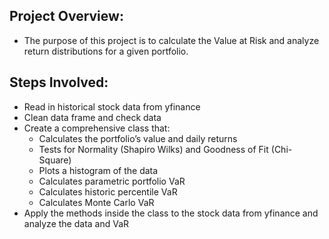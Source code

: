 ## Project Overview:

  - The purpose of this project is to calculate the Value at Risk and analyze return distributions for a given portfolio.
    
## Steps Involved:
  - Read in historical stock data from yfinance
  - Clean data frame and check data
  - Create a comprehensive class that:
    - Calculates the portfolio’s value and daily returns
    - Tests for Normality (Shapiro Wilks) and Goodness of Fit (Chi-Square)
    - Plots a histogram of the data
    - Calculates parametric portfolio VaR
    - Calculates historic percentile VaR
    - Calculates Monte Carlo VaR
  - Apply the methods inside the class to the stock data from yfinance and analyze the data and VaR
